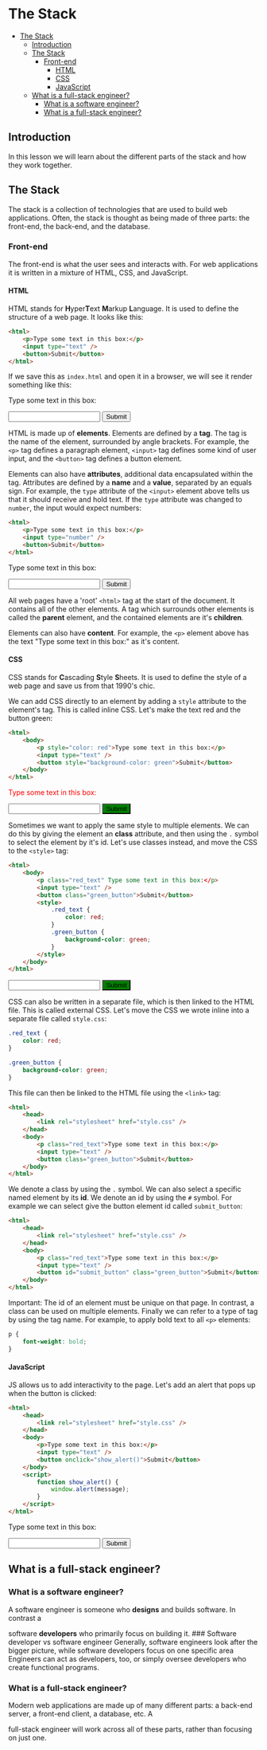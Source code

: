 # The Stack

- [The Stack](#the-stack)
  - [Introduction](#introduction)
  - [The Stack](#the-stack-1)
    - [Front-end](#front-end)
      - [HTML](#html)
      - [CSS](#css)
      - [JavaScript](#javascript)
  - [What is a full-stack engineer?](#what-is-a-full-stack-engineer)
    - [What is a software engineer?](#what-is-a-software-engineer)
    - [What is a full-stack engineer?](#what-is-a-full-stack-engineer-1)

## Introduction

In this lesson we will learn about the different parts of the stack and how they work together.

## The Stack

The stack is a collection of technologies that are used to build web applications. Often, the stack is thought as being made of three parts: the front-end, the back-end, and the database.

### Front-end

The front-end is what the user sees and interacts with. For web applications it is written in a mixture of HTML, CSS, and JavaScript.

#### HTML

HTML stands for **H**yper**T**ext **M**arkup **L**anguage. It is used to define the structure of a web page. It looks like this:

```html
<html>
    <p>Type some text in this box:</p>
    <input type="text" />
    <button>Submit</button>
</html>
```

If we save this as `index.html` and open it in a browser, we will see it render something like this:

<html>
    <p>Type some text in this box:</p>
    <input type="text" />
    <button>Submit</button>
</html>

HTML is made up of **elements**. Elements are defined by a **tag**. The tag is the name of the element, surrounded by angle brackets. For example, the `<p>` tag defines a paragraph element, `<input>` tag defines some kind of user input, and the `<button>` tag defines a button element.

Elements can also have **attributes**, additional data encapsulated within the tag. Attributes are defined by a **name** and a **value**, separated by an equals sign. For example, the `type` attribute of the `<input>` element above tells us that it should receive and hold text. If the `type` attribute was changed to `number`, the input would expect numbers:

```html
<html>
    <p>Type some text in this box:</p>
    <input type="number" />
    <button>Submit</button>
</html>
```

<html>
    <p>Type some text in this box:</p>
    <input type="number" />
    <button>Submit</button>
</html>

All web pages have a 'root' `<html>` tag at the start of the document. It contains all of the other elements. A tag which surrounds other elements is called the **parent** element, and the contained elements are it's **children**.

Elements can also have **content**. For example, the `<p>` element above has the text "Type some text in this box:" as it's content.

#### CSS

CSS stands for **C**ascading **S**tyle **S**heets. It is used to define the style of a web page and save us from that 1990's chic.

We can add CSS directly to an element by adding a `style` attribute to the element's tag. This is called inline CSS. Let's make the text red and the button green:

```html
<html>
    <body>
        <p style="color: red">Type some text in this box:</p>
        <input type="text" />
        <button style="background-color: green">Submit</button>
    </body>
</html>
```

<html>
    <p style="color: red">Type some text in this box:</p>
    <input type="text" />
    <button style="background-color: green">Submit</button>
</html>

Sometimes we want to apply the same style to multiple elements. We can do this by giving the element an **class** attribute, and then using the `.` symbol to select the element by it's id. Let's use classes instead, and move the CSS to the `<style>` tag:

```html
<html>
    <body>
        <p class="red_text" Type some text in this box:</p>
        <input type="text" />
        <button class="green_button">Submit</button>
        <style>
            .red_text {
                color: red;
            }
            .green_button {
                background-color: green;
            }
        </style>
    </body>
</html>
```

<html>
    <p class="red_text" Type some text in this box:</p>
    <input type="text" />
    <button class="green_button">Submit</button>
    <style>
        .red_text {
            color: red;
        }
        .green_button {
            background-color: green;
        }
    </style>
</html>

CSS can also be written in a separate file, which is then linked to the HTML file. This is called external CSS. Let's move the CSS we wrote inline into a separate file called `style.css`:

```css
.red_text {
    color: red;
}

.green_button {
    background-color: green;
}
```

This file can then be linked to the HTML file using the `<link>` tag:

```html
<html>
    <head>
        <link rel="stylesheet" href="style.css" />
    </head>
    <body>
        <p class="red_text">Type some text in this box:</p>
        <input type="text" />
        <button class="green_button">Submit</button>
    </body>
</html>
```

We denote a class by using the `.` symbol. We can also select a specific named element by its **id**. We denote an id by using the `#` symbol. For example we can select give the button element id called `submit_button`:

```html
<html>
    <head>
        <link rel="stylesheet" href="style.css" />
    </head>
    <body>
        <p class="red_text">Type some text in this box:</p>
        <input type="text" />
        <button id="submit_button" class="green_button">Submit</button>
    </body>
</html>
```

Important: The id of an element must be unique on that page. In contrast, a class can be used on multiple elements. Finally we can refer to a type of tag by using the tag name. For example, to apply bold text to all `<p>` elements:

```css
p {
    font-weight: bold;
}
```

#### JavaScript

JS allows us to add interactivity to the page. Let's add an alert that pops up when the button is clicked:

```html
<html>
    <head>
        <link rel="stylesheet" href="style.css" />
    </head>
    <body>
        <p>Type some text in this box:</p>
        <input type="text" />
        <button onclick="show_alert()">Submit</button>
    </body>
    <script>
        function show_alert() {
            window.alert(message);
        }
    </script>
</html>
```

<html>
    <head>
        <link rel="stylesheet" href="style.css" />
    </head>
    <p>Type some text in this box:</p>
    <input type="text" />
    <button onclick="show_alert()">Submit</button>
    <script>
        function show_alert() {
            window.alert(message);
        }
    </script>
</html>

## What is a full-stack engineer?

### What is a software engineer?

A software engineer is someone who **designs** and builds software. In contrast a

software **developers** who primarily focus on building it. ### Software developer vs software engineer Generally, software engineers look after the bigger
picture, while software developers focus on one specific area Engineers can act as developers, too, or simply oversee developers who create functional programs.

### What is a full-stack engineer?

Modern web applications are made up of many different parts: a back-end server, a front-end client, a database, etc. A

full-stack engineer will work across all of these parts, rather than focusing on just one.
